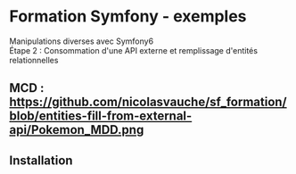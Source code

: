 # Formation Symfony - exemples  
Manipulations diverses avec Symfony6  
Étape 2 : Consommation d'une API externe et remplissage d'entités relationnelles  

MCD : https://github.com/nicolasvauche/sf_formation/blob/entities-fill-from-external-api/Pokemon_MDD.png  
---  

## Installation  
